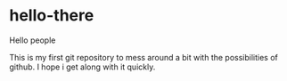# hello-there

Hello people

This is my first git repository to mess around a bit with the possibilities of github.
I hope i get along with it quickly.
